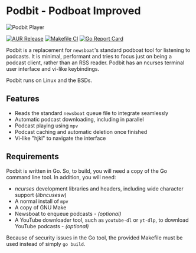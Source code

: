 # Podbit - **Podboat Improved**

![Podbit Player](https://www.ethanjmarshall.co.uk/wp-content/uploads/2022/04/screenshot-220408-2219-04.png)

[![AUR Release](https://img.shields.io/aur/version/podbit?color=1793d1&label=podbit&logo=arch-linux)](https://aur.archlinux.org/packages/podbit/)
[![Makefile CI](https://github.com/ejv2/podbit/actions/workflows/makefile.yml/badge.svg)](https://github.com/ejv2/podbit/actions/workflows/makefile.yml)
[![Go Report Card](https://goreportcard.com/badge/github.com/ejv2/podbit)](https://goreportcard.com/report/github.com/ejv2/podbit)

Podbit is a replacement for ``newsboat``'s standard podboat tool for listening to podcasts. It is minimal, performant and tries to focus just on being a podcast client, rather than an RSS reader. Podbit has an ncurses terminal user interface and vi-like keybindings.

Podbit runs on Linux and the BSDs.

## Features

* Reads the standard ``newsboat`` queue file to integrate seamlessly
* Automatic podcast downloading, including in parallel
* Podcast playing using ``mpv``
* Podcast caching and automatic deletion once finished
* Vi-like "hjkl" to navigate the interface

## Requirements

Podbit is written in Go. So, to build, you will need a copy of the Go command line tool. In addition, you will need:

* *ncurses* development libraries and headers, including wide character support (*libncusesw*)
* A normal install of ``mpv``
* A copy of GNU Make
* Newsboat to enqueue podcasts - *(optional)*
* A YouTube downloader tool, such as ``youtube-dl`` or ``yt-dlp``, to download YouTube podcasts - *(optional)*

Because of security issues in the Go tool, the provided Makefile must be used instead of simply ``go build``.

